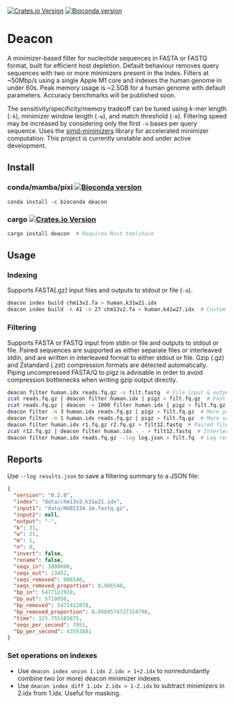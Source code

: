 [![Crates.io Version](https://img.shields.io/crates/v/deacon?style=flat-square)](https://crates.io/crates/deacon) [![Bioconda version](https://anaconda.org/bioconda/deacon/badges/version.svg)](https://anaconda.org/bioconda/deacon)

# Deacon

A minimizer-based filter for nucleotide sequences in FASTA or FASTQ format, built for efficient host depletion. Default behaviour removes query sequences with two or more minimizers present in the index. Filters at ~50Mbp/s using a single Apple M1 core and indexes the human genome in under 60s. Peak memory usage is ~2.5GB for a human genome with default parameters. Accuracy benchmarks will be published soon.

The sensitivity/specificity/memory tradeoff can be tuned using *k*-mer length (`-k`), minimizer window length (`-w`), and match threshold (`-m`). Filtering speed may be increased by considering only the first `-n` bases per query sequence. Uses the [simd-minimizers](https://github.com/rust-seq/simd-minimizers) library for accelerated minimizer computation. This project is currently unstable and under active development.



## Install

### conda/mamba/pixi  [![Bioconda version](https://anaconda.org/bioconda/deacon/badges/version.svg)](https://anaconda.org/bioconda/deacon)

```
conda install -c bioconda deacon
```

### cargo [![Crates.io Version](https://img.shields.io/crates/v/deacon?style=flat-square)](https://crates.io/crates/deacon)

```bash
cargo install deacon  # Requires Rust toolchain
```



## Usage

### Indexing

Supports FASTA[.gz] input files and outputs to stdout or file (`-o`).

```bash
deacon index build chm13v2.fa > human.k31w21.idx
deacon index build -k 41 -m 27 chm13v2.fa > human.k41w27.idx  # Custom minimizer k and w
```



### Filtering

Supports FASTA or FASTQ input from stdin or file and outputs to stdout or file. Paired sequences are supported as either separate files or interleaved stdin, and are  written in interleaved format to either stdout or file. Gzip (.gz) and Zstandard (.zst) compression formats are detected automatically. Piping uncompressed FASTA/Q to pigz is advisable in order to avoid compression bottlenecks when writing gzip output directly.

``` bash
deacon filter human.idx reads.fq.gz -o filt.fastq  # File input & output
zcat reads.fq.gz | deacon filter human.idx | pigz > filt.fq.gz  # Fast gzip
zcat reads.fq.gz | deacon -n 1000 filter human.idx | pigz > filt.fq.gz  # Faster
deacon filter -m 3 human.idx reads.fq.gz | pigz > filt.fq.gz  # More precise
deacon filter -m 1 human.idx reads.fq.gz | pigz > filt.fq.gz  # More sensitive
deacon filter human.idx r1.fq.gz r2.fq.gz > filt12.fastq  # Paired file input
zcat r12.fq.gz | deacon filter human.idx - - > filt12.fastq  # Interleaved stdin
deacon filter human.idx reads.fq.gz --log log.json > filt.fq  # Log results JSON
```



## Reports

Use `--log results.json` to save a filtering summary to a JSON file:
```json
{
  "version": "0.2.0",
  "index": "data/chm13v2.k31w21.idx",
  "input1": "data/HG02334.1m.fastq.gz",
  "input2": null,
  "output": "-",
  "k": 31,
  "w": 21,
  "m": 1,
  "n": 0,
  "invert": false,
  "rename": false,
  "seqs_in": 1000000,
  "seqs_out": 13452,
  "seqs_removed": 986548,
  "seqs_removed_proportion": 0.986548,
  "bp_in": 5477122928,
  "bp_out": 5710050,
  "bp_removed": 5471412878,
  "bp_removed_proportion": 0.9989574727324798,
  "time": 125.755103875,
  "seqs_per_second": 7951,
  "bp_per_second": 43553881
}
```



### Set operations on indexes

- Use `deacon index union 1.idx 2.idx > 1+2.idx` to nonredundantly combine two (or more) deacon minimizer indexes.
- Use `deacon index diff 1.idx 2.idx > 1-2.idx` to subtract minimizers in 2.idx from 1.idx. Useful for masking.
